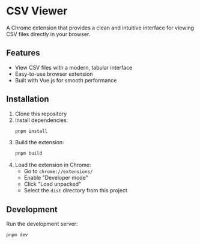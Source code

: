 # CSV Viewer

A Chrome extension that provides a clean and intuitive interface for viewing CSV files directly in your browser.

## Features

- View CSV files with a modern, tabular interface
- Easy-to-use browser extension
- Built with Vue.js for smooth performance

## Installation

1. Clone this repository
2. Install dependencies:
   ```bash
   pnpm install
   ```
3. Build the extension:
   ```bash
   pnpm build
   ```
4. Load the extension in Chrome:
   - Go to `chrome://extensions/`
   - Enable "Developer mode"
   - Click "Load unpacked"
   - Select the `dist` directory from this project

## Development

Run the development server:
```bash
pnpm dev
```
